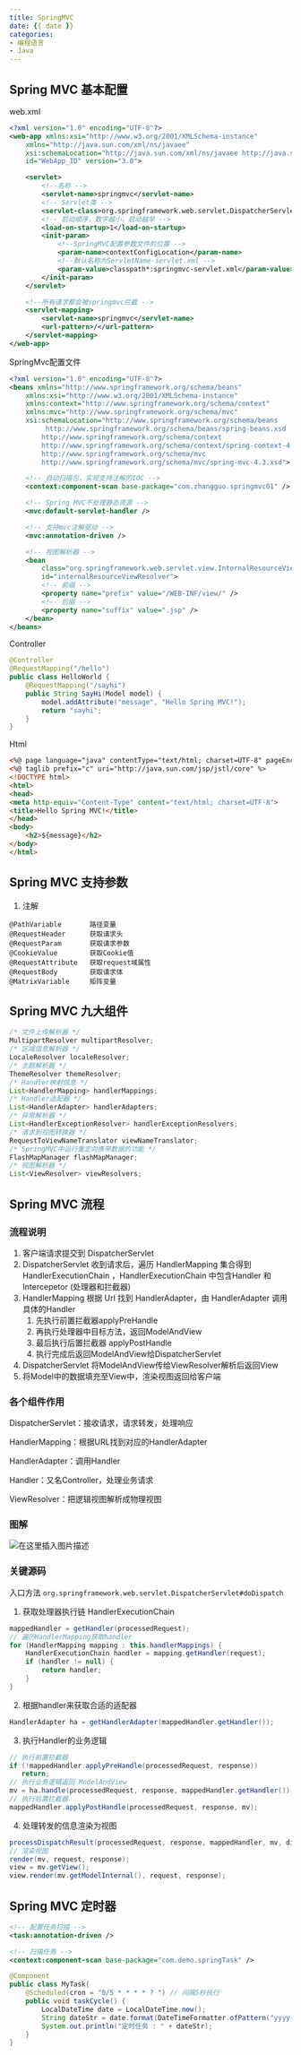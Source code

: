 ```yaml
---
title: SpringMVC
date: {{ date }}
categories:
- 编程语言
- Java
---
```


## Spring MVC 基本配置

web.xml

```xml
<?xml version="1.0" encoding="UTF-8"?>
<web-app xmlns:xsi="http://www.w3.org/2001/XMLSchema-instance"
    xmlns="http://java.sun.com/xml/ns/javaee"
    xsi:schemaLocation="http://java.sun.com/xml/ns/javaee http://java.sun.com/xml/ns/javaee/web-app_3_0.xsd"
    id="WebApp_ID" version="3.0">

    <servlet>
        <!--名称 -->
        <servlet-name>springmvc</servlet-name>
        <!-- Servlet类 -->
        <servlet-class>org.springframework.web.servlet.DispatcherServlet</servlet-class>
        <!-- 启动顺序，数字越小，启动越早 -->
        <load-on-startup>1</load-on-startup>
        <init-param>
            <!--SpringMVC配置参数文件的位置 -->
            <param-name>contextConfigLocation</param-name>
            <!--默认名称为ServletName-servlet.xml -->
            <param-value>classpath*:springmvc-servlet.xml</param-value>
        </init-param>
    </servlet>

    <!--所有请求都会被springmvc拦截 -->
    <servlet-mapping>
        <servlet-name>springmvc</servlet-name>
        <url-pattern>/</url-pattern>
    </servlet-mapping>
</web-app>
```

SpringMvc配置文件

```xml
<?xml version="1.0" encoding="UTF-8"?>
<beans xmlns="http://www.springframework.org/schema/beans"
    xmlns:xsi="http://www.w3.org/2001/XMLSchema-instance" 
    xmlns:context="http://www.springframework.org/schema/context"
    xmlns:mvc="http://www.springframework.org/schema/mvc"
    xsi:schemaLocation="http://www.springframework.org/schema/beans 
         http://www.springframework.org/schema/beans/spring-beans.xsd
        http://www.springframework.org/schema/context 
        http://www.springframework.org/schema/context/spring-context-4.3.xsd
        http://www.springframework.org/schema/mvc 
        http://www.springframework.org/schema/mvc/spring-mvc-4.3.xsd">

    <!-- 自动扫描包，实现支持注解的IOC -->
    <context:component-scan base-package="com.zhangguo.springmvc01" />

    <!-- Spring MVC不处理静态资源 -->
    <mvc:default-servlet-handler />

    <!-- 支持mvc注解驱动 -->
    <mvc:annotation-driven />

    <!-- 视图解析器 -->
    <bean
        class="org.springframework.web.servlet.view.InternalResourceViewResolver"
        id="internalResourceViewResolver">
        <!-- 前缀 -->
        <property name="prefix" value="/WEB-INF/view/" />
        <!-- 后缀 -->
        <property name="suffix" value=".jsp" />
    </bean>
</beans>
```

Controller

```java
@Controller
@RequestMapping("/hello")
public class HelloWorld {
    @RequestMapping("/sayhi")
    public String SayHi(Model model) {
        model.addAttribute("message", "Hello Spring MVC!");
        return "sayhi";
    }
}
```

Html

```html
<%@ page language="java" contentType="text/html; charset=UTF-8" pageEncoding="UTF-8"%>
<%@ taglib prefix="c" uri="http://java.sun.com/jsp/jstl/core" %>
<!DOCTYPE html>
<html>
<head>
<meta http-equiv="Content-Type" content="text/html; charset=UTF-8">
<title>Hello Spring MVC!</title>
</head>
<body>
    <h2>${message}</h2>
</body>
</html>
```

## Spring MVC 支持参数

1. 注解

```
@PathVariable		路径变量
@RequestHeader		获取请求头
@RequestParam		获取请求参数
@CookieValue		获取Cookie值
@RequestAttribute	获取request域属性
@RequestBody		获取请求体
@MatrixVariable		矩阵变量
```

## Spring MVC 九大组件

```java
/* 文件上传解析器 */
MultipartResolver multipartResolver;
/* 区域信息解析器 */
LocaleResolver localeResolver;
/* 主题解析器 */
ThemeResolver themeResolver;
/* Handler映射信息 */
List<HandlerMapping> handlerMappings;
/* Handler适配器 */
List<HandlerAdapter> handlerAdapters;
/* 异常解析器 */
List<HandlerExceptionResolver> handlerExceptionResolvers;
/* 请求到视图转换器 */
RequestToViewNameTranslator viewNameTranslator;
/* SpringMVC中运行重定向携带数据的功能 */
FlashMapManager flashMapManager;
/* 视图解析器 */
List<ViewResolver> viewResolvers;
```

## Spring MVC 流程

### 流程说明

1. 客户端请求提交到 DispatcherServlet
2. DispatcherServlet 收到请求后，遍历 HandlerMapping 集合得到 HandlerExecutionChain ，HandlerExecutionChain 中包含Handler 和 Intercepetor (处理器和拦截器)
3. HandlerMapping 根据 Url 找到 HandlerAdapter，由 HandlerAdapter 调用具体的Handler
   1. 先执行前置拦截器applyPreHandle
   2. 再执行处理器中目标方法，返回ModelAndView
   3. 最后执行后置拦截器 applyPostHandle
   4. 执行完成后返回ModelAndView给DispatcherServlet
4. DispatcherServlet 将ModelAndView传给ViewResolver解析后返回View
5. 将Model中的数据填充至View中，渲染视图返回给客户端

### 各个组件作用

DispatcherServlet：接收请求，请求转发，处理响应

HandlerMapping：根据URL找到对应的HandlerAdapter

HandlerAdapter：调用Handler

Handler：又名Controller，处理业务请求

ViewResolver：把逻辑视图解析成物理视图

### 图解

![在这里插入图片描述](https://img-blog.csdnimg.cn/20201227173331827.png?x-oss-process=image/watermark,type_ZmFuZ3poZW5naGVpdGk,shadow_10,text_aHR0cHM6Ly9ibG9nLmNzZG4ubmV0L3dlaXhpbl80MjEwMzAyNg==,size_16,color_FFFFFF,t_70)

### 关键源码

入口方法 `org.springframework.web.servlet.DispatcherServlet#doDispatch`

1. 获取处理器执行链 HandlerExecutionChain

```java
mappedHandler = getHandler(processedRequest);
// 遍历HandlerMapping获取handler
for (HandlerMapping mapping : this.handlerMappings) {
    HandlerExecutionChain handler = mapping.getHandler(request);
    if (handler != null) {
        return handler;
    }
}
```

2. 根据handler来获取合适的适配器

```java
HandlerAdapter ha = getHandlerAdapter(mappedHandler.getHandler());
```

3. 执行Handler的业务逻辑

```java
// 执行前置拦截器
if (!mappedHandler.applyPreHandle(processedRequest, response))
   return;
// 执行业务逻辑返回 ModelAndView
mv = ha.handle(processedRequest, response, mappedHandler.getHandler());
// 执行后置拦截器
mappedHandler.applyPostHandle(processedRequest, response, mv);
```

4. 处理转发的信息渲染为视图

```java
processDispatchResult(processedRequest, response, mappedHandler, mv, dispatchException);
// 渲染视图
render(mv, request, response);
view = mv.getView();
view.render(mv.getModelInternal(), request, response);
```

## Spring MVC 定时器

```xml
<!-- 配置任务扫描 -->
<task:annotation-driven />

<!-- 扫描任务 -->
<context:component-scan base-package="com.demo.springTask" />
```

```java
@Component
public class MyTask{
    @Scheduled(cron = "0/5 * * * * ? ") // 间隔5秒执行
    public void taskCycle() {
        LocalDateTime date = LocalDateTime.now();
        String dateStr = date.format(DateTimeFormatter.ofPattern("yyyy-MM-dd HH:mm:ss"));
        System.out.println("定时任务 : " + dateStr);
    }
}
```

